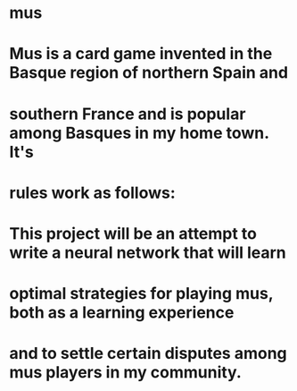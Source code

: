 # mus
# Mus is a card game invented in the Basque region of northern Spain and
# southern France and is popular among Basques in my home town. It's
# rules work as follows:





# This project will be an attempt to write a neural network that will learn
# optimal strategies for playing mus, both as a learning experience
# and to settle certain disputes among mus players in my community.
